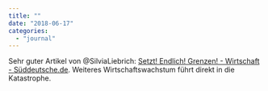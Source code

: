 ```yaml
---
title: ""
date: "2018-06-17"
categories: 
  - "journal"
---
```


Sehr guter Artikel von @SilviaLiebrich: [Setzt! Endlich! Grenzen! - Wirtschaft - Süddeutsche.de](http://www.sueddeutsche.de/wirtschaft/nachhaltigkeit-setzt-endlich-grenzen-1.4017319). Weiteres Wirtschaftswachstum führt direkt in die Katastrophe.
